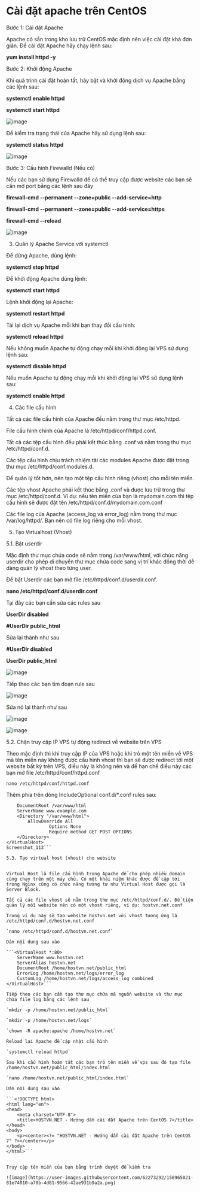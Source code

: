 # Cài đặt apache trên CentOS

Bước 1: Cài đặt Apache

Apache có sẵn trong kho lưu trữ CentOS mặc định nên việc cài đặt khá đơn giản. Để cài đặt Apache hãy chạy lệnh sau:

**yum install httpd -y**

Bước 2: Khởi động Apache

Khi quá trình cài đặt hoàn tất, hãy bật và khởi động dịch vụ Apache bằng các lệnh sau:

**systemctl enable httpd**

**systemctl start httpd**

![image](https://user-images.githubusercontent.com/62273292/158962510-a25fbdaf-9329-4b4b-869b-b8c3a8427ba8.png)


Để kiểm tra trạng thái của Apache hãy sử dụng lệnh sau:

**systemctl status httpd**

![image](https://user-images.githubusercontent.com/62273292/158962556-a341edd3-9887-41f4-a7fd-029fc61ae147.png)


Bước 3: Cấu hình Firewalld (Nếu có)

Nếu các bạn sử dụng Firewalld để có thể truy cập được website các bạn sẽ cần mở port bằng các lệnh sau đây

**firewall-cmd --permanent --zone=public --add-service=http**

**firewall-cmd --permanent --zone=public --add-service=https**

**firewall-cmd --reload**

![image](https://user-images.githubusercontent.com/62273292/158962666-9be2fd58-5e57-4f65-bd9d-5180b432820f.png)

3. Quản lý Apache Service với systemctl

Để dừng Apache, dùng lệnh:

**systemctl stop httpd**

Để khởi động Apache dùng lệnh:

**systemctl start httpd**

Lệnh khởi động lại Apache:

**systemctl restart httpd**

Tải lại dịch vụ Apache mỗi khi bạn thay đổi cấu hình:

**systemctl reload httpd**

Nếu không muốn Apache tự động chạy mỗi khi khởi động lại VPS sử dụng lệnh sau:

**systemctl disable httpd**

Nếu muốn Apache tự động chạy mỗi khi khởi động lại VPS sử dụng lệnh sau:

**systemctl enable httpd**

4. Các file cấu hình

Tất cả các file cấu hình của Apache đều nằm trong thư mục /etc/httpd.

File cấu hình chính của Apache là /etc/httpd/conf/httpd.conf.

Tất cả các tệp cấu hình đều phải kết thúc bằng .conf và nằm trong thư mục /etc/httpd/conf.d.

Các tệp cấu hình chịu trách nhiệm tải các modules Apache được đặt trong thư mục /etc/httpd/conf.modules.d.

Để quản lý tốt hơn, nên tạo một tệp cấu hình riêng (vhost) cho mỗi tên miền.

Các tệp vhost Apache phải kết thúc bằng .conf và được lưu trữ trong thư mục /etc/httpd/conf.d. Ví dụ: nếu tên miền của bạn là mydomain.com thì tệp cấu hình sẽ được đặt tên /etc/httpd/conf.d/mydomain.com.conf

Các file log của Apache (access_log và error_log) nằm trong thư mục /var/log/httpd/. Bạn nên có file log riêng cho mỗi vhost.

5. Tạo Virtualhost (Vhost)

5.1. Bật userdir

Mặc định thư mục chứa code sẽ nằm trong /var/www/html, với chức năng userdir cho phép di chuyển thư mục chứa code sang vị trí khác đồng thời dễ dàng quản lý vhost theo từng user.

Để bật Userdir các bạn mở file /etc/httpd/conf.d/userdir.conf.

**nano /etc/httpd/conf.d/userdir.conf**

Tại đây các bạn cần sửa các rules sau

**UserDir disabled**

**#UserDir public_html**

Sửa lại thành như sau

**#UserDir disabled**

**UserDir public_html**

![image](https://user-images.githubusercontent.com/62273292/158963724-5ea97847-71ef-494c-86e5-07d9cb411766.png)


Tiếp theo các bạn tìm đoạn rule sau

![image](https://user-images.githubusercontent.com/62273292/158963790-60152067-0580-46d1-9dae-a86643289cdf.png)


Sửa nó lại thành như sau

![image](https://user-images.githubusercontent.com/62273292/158963824-ea1fa252-06ad-4304-a34e-91069866a222.png)


![image](https://user-images.githubusercontent.com/62273292/158963838-39097b52-d575-433c-8869-f2b81537bd9c.png)


5.2. Chặn truy cập IP VPS tự động redirect về website trên VPS

Theo mặc định thì khi truy cập IP của VPS hoặc khi trỏ một tên miền về VPS mà tên miền này không được cấu hình vhost thì bạn sẽ được redirect tới một website bất kỳ trên VPS, điều này là không nên và để hạn chế điều này các bạn mở file /etc/httpd/conf/httpd.conf

`nano /etc/httpd/conf/httpd.conf`

Thêm phía trên dòng IncludeOptional conf.d/*.conf rules sau:


```<VirtualHost *:80>
	DocumentRoot /var/www/html
	ServerName www.example.com
	<Directory "/var/www/html">
		AllowOverride All
                Options None
                Require method GET POST OPTIONS
	</Directory>
</VirtualHost>
Screenshot_113```

5.3. Tạo virtual host (vhost) cho website


Virtual Host là file cấu hình trong Apache để cho phép nhiều domain cùng chạy trên một máy chủ. Có một khái niệm khác được đề cập tới trong Nginx cũng có chức năng tương tự như Virtual Host được gọi là Server Block.

Tất cả các file vhost sẽ nằm trong thư mục /etc/httpd/conf.d/. Để tiện quản lý mỗi website nên có một vhost riêng, ví dụ: hostvn.net.conf

Trong ví dụ này sẽ tạo website hostvn.net với vhost tương ứng là /etc/httpd/conf.d/hostvn.net.conf

`nano /etc/httpd/conf.d/hostvn.net.conf`

Dán nội dung sau vào

```<VirtualHost *:80>
	ServerName www.hostvn.net
	ServerAlias hostvn.net
	DocumentRoot /home/hostvn.net/public_html
	ErrorLog /home/hostvn.net/logs/error_log
	CustomLog /home/hostvn.net/logs/access_log combined
</VirtualHost>```

Tiếp theo các bạn cần tạo thư mục chứa mã nguồn website và thư mục chứa file log bằng các lệnh sau

`mkdir -p /home/hostvn.net/public_html`

`mkdir -p /home/hostvn.net/logs`

`chown -R apache:apache /home/hostvn.net`

Reload lại Apache để cập nhật cấu hình

`systemctl reload httpd`

Sau khi cấu hình hoàn tất các bạn trỏ tên miền về vps sau đó tạo file /home/hostvn.net/public_html/index.html

`nano /home/hostvn.net/public_html/index.html`

Dán nội dung sau vào

```<!DOCTYPE html>
<html lang="en">
<head>
	<meta charset="UTF-8">
	<title>HOSTVN.NET - Hướng dẫn cài đặt Apache trên CentOS 7</title>
</head>
<body>
	<p><center><?= "HOSTVN.NET - Hướng dẫn cài đặt Apache trên CentOS 7" ?></center></p>
</body>
</html>```


Truy cập tên miền của bạn bằng trình duyệt để kiểm tra

![image](https://user-images.githubusercontent.com/62273292/158965021-81e74010-a70b-4d81-9566-42ae931b9a2a.png)























